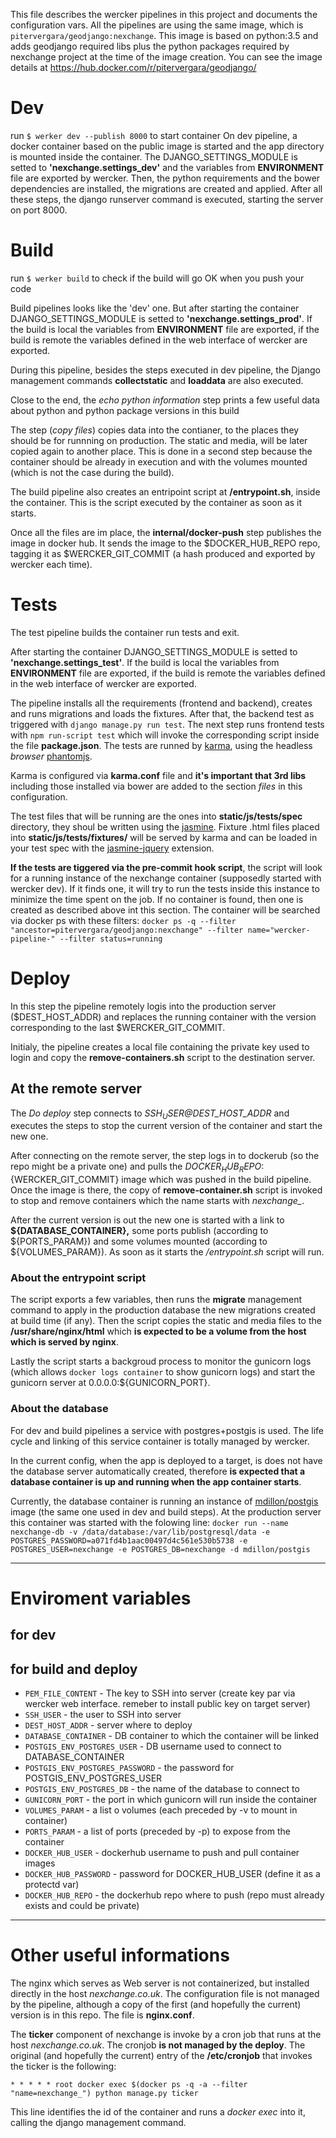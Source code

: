 This file describes the wercker pipelines in this project and documents the configuration vars. All the pipelines are using the same image, which is `pitervergara/geodjango:nexchange`. This image is based on python:3.5 and adds geodjango required libs plus the python packages required by nexchange project at the time of the image creation. You can see the image details at https://hub.docker.com/r/pitervergara/geodjango/

# Dev #
run `$ werker dev --publish 8000` to start container
On dev pipeline, a docker container based on the public image is started and the app directory is mounted inside the container. The DJANGO_SETTINGS_MODULE is setted to **'nexchange.settings_dev'** and the variables from **ENVIRONMENT** file are exported by wercker. Then, the python requirements and the bower dependencies are installed, the migrations are created and applied. After all these steps, the django runserver command is executed, starting the server on port 8000.

# Build #
run `$ werker build` to check if the build will go OK when you push your code

Build pipelines looks like the 'dev' one. But after starting the container DJANGO_SETTINGS_MODULE is setted to **'nexchange.settings_prod'**. If the build is local the variables from  **ENVIRONMENT** file are exported, if the build is remote the variables defined in the web interface of wercker are exported.

During this pipeline, besides the steps executed in dev pipeline, the Django management commands **collectstatic** and **loaddata** are also executed.

Close to the end, the *echo python information* step prints a few useful data about python and python package versions in this build

The step (_copy files_) copies data into the contianer, to the places they should be for runnning on production. The static and media, will be later copied again to another place. This is done in a second step because the container should be already in execution and with the volumes mounted (which is not the case during the build).

The build pipeline also creates an entripoint script at **/entrypoint.sh**, inside the container. This is the script executed by the container as soon as it starts.

Once all the files are im place, the **internal/docker-push** step publishes the image in docker hub. It sends the image to the $DOCKER_HUB_REPO repo, tagging it as $WERCKER_GIT_COMMIT (a hash produced and exported by wercker each time).


# Tests #
The test pipeline builds the container run tests and exit. 

After starting the container DJANGO_SETTINGS_MODULE is setted to **'nexchange.settings_test'**. If the build is local the variables from  **ENVIRONMENT** file are exported, if the build is remote the variables defined in the web interface of wercker are exported.

The pipeline installs all the requirements (frontend and backend), creates and runs migrations and loads the fixtures. After that, the backend test as triggered with `django manage.py run test`. The next step runs frontend tests with `npm run-script test` which will invoke the corresponding script inside the file **package.json**.
The tests are runned by [karma](https://karma-runner.github.io/0.13/index.html), using the headless *browser* [phantomjs](http://phantomjs.org/).

Karma is configured via **karma.conf** file and **it's important that 3rd libs** including those installed via bower are added  to the section *files* in this configuration. 

The test files that will be running are the ones into **static/js/tests/spec** directory, they shoul be written using the [jasmine](http://jasmine.github.io/2.4/introduction.html). Fixture .html files placed into **static/js/tests/fixtures/** will be served by karma and can be loaded in your test spec with the [jasmine-jquery](https://github.com/velesin/jasmine-jquery) extension.

**If the tests are tiggered via the pre-commit hook script**, the script will look for a running instance of the nexchange container (supposedly started with wercker dev). If it finds one, it will try to run the tests inside this instance to minimize the time spent on the job. If no container is found, then one is created as described above int this section.
The container will be searched via docker ps with these filters:
`docker ps -q --filter "ancestor=pitervergara/geodjango:nexchange" --filter name="wercker-pipeline-" --filter status=running`

# Deploy #
In this step the pipeline remotely logis into the production server ($DEST_HOST_ADDR) and replaces the running container with the version corresponding to the last $WERCKER_GIT_COMMIT.

Initialy, the pipeline creates a local file containing the private key used to login and copy the **remove-containers.sh** script to the destination server.

## At the remote server ##
The *Do deploy* step connects to *$SSH_USER@$DEST_HOST_ADDR* and executes the steps to stop the current version of the container and start the new one.

After connecting on the remote server, the step logs in to dockerub (so the repo might be a private one) and pulls the ${DOCKER_HUB_REPO}:${WERCKER_GIT_COMMIT} image which was pushed in the build pipeline.
Once the image is there, the copy of **remove-container.sh** script is invoked to stop and remove containers which the name starts with *nexchange_*.

After the current version is out the new one is started with a link to **${DATABASE_CONTAINER},** some ports publish (according to ${PORTS_PARAM}) and some volumes mounted (according to ${VOLUMES_PARAM}). As soon as it starts the */entrypoint.sh* script will run.

### About the entrypoint script ###
The script exports a few variables, then runs the **migrate** management command to apply in the production database the new migrations created at build time (if any). Then the script copies the static and media files to the **/usr/share/nginx/html** which **is expected to be a volume from the host which is served by nginx**.

Lastly the script starts a backgroud process to monitor the gunicorn logs (which allows `docker logs container` to show gunicorn logs) and start the gunicorn server at 0.0.0.0:${GUNICORN_PORT}.


### About the database ###
For dev and build pipelines a service with postgres+postgis is used. The life cycle and linking of this service container is totally managed by wercker.

In the current config, when the app is deployed to a target, is does not have the database server automatically created, therefore **is expected that a database container is up and running  when the app container starts**.

Currently, the database container is running an instance of [mdillon/postgis](https://hub.docker.com/r/mdillon/postgis/) image (the same one used in dev and build steps). At the production server this container was started with the folowing line:
`docker run --name nexchange-db -v /data/database:/var/lib/postgresql/data -e POSTGRES_PASSWORD=a071fd4b1aac00497d4c561e530b5738 -e POSTGRES_USER=nexchange -e POSTGRES_DB=nexchange -d mdillon/postgis`

----
# Enviroment variables #
## for dev ##

## for build and deploy ##
- `PEM_FILE_CONTENT` - The key to SSH into server (create key par via wercker web interface. remeber to install public key on target server)
- `SSH_USER` - the user to SSH into server
- `DEST_HOST_ADDR` - server where to deploy 
- `DATABASE_CONTAINER` - DB container to which the container will be linked
- `POSTGIS_ENV_POSTGRES_USER` - DB username used to connect to DATABASE_CONTAINER
- `POSTGIS_ENV_POSTGRES_PASSWORD` - the password for POSTGIS_ENV_POSTGRES_USER
- `POSTGIS_ENV_POSTGRES_DB` - the name of the database to connect to
- `GUNICORN_PORT` - the port in which gunicorn will run inside the container 
- `VOLUMES_PARAM` - a list o volumes (each preceded by -v to mount in container)
- `PORTS_PARAM` - a list of ports (preceded by -p) to expose from the container 
- `DOCKER_HUB_USER` - dockerhub username to push and pull container images
- `DOCKER_HUB_PASSWORD` - password for DOCKER_HUB_USER (define it as a protectd var)
- `DOCKER_HUB_REPO` - the dockerhub repo where to push (repo must already exists and could be  private)

----
# Other useful informations

The nginx which serves as Web server is not containerized, but installed directly in the host *nexchange.co.uk*. The configuration file is not managed by the pipeline, although a copy of the first (and hopefully the current) version is in this repo. The file is  **nginx.conf**.

The **ticker** component of nexchange is invoke by a cron job that runs at the host *nexchange.co.uk*. The cronjob **is not managed by the deploy**.
The original (and hopefully the current) entry of the **/etc/cronjob** that invokes the ticker is the following:

`* * * * * root docker exec $(docker ps -q -a --filter "name=nexchange_") python manage.py ticker`

This line identifies the id of the container and runs a *docker exec* into it, calling the django management command.


